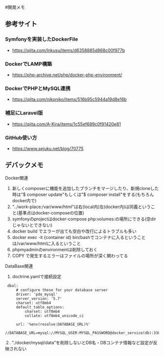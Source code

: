 #開発メモ
## 参考サイト
### Symfonyを実装したDockerFile
- https://qiita.com/lnkusu/items/d6358885d868c00f977b
### DockerでLAMP構築
- https://php-archive.net/php/docker-php-environment/
### DockerでPHPとMySQL連携
- https://qiita.com/nikoniko/items/516b95c5944a19d8e16b
### 補足にLaravel版
- https://qiita.com/A-Kira/items/1c55ef689c0f91420e81
### GitHub使い方
- https://www.sejuku.net/blog/70775

## デバックメモ
Docker関連
1. 新しくcomposerに機能を追加したブランチをマージしたり、新規cloneした時は"$ composer update"もしくは"$ composer install"をする(もちろんdocker内で)
1. "../work-place:/var/www/html"は右(local内)左(docker内)は同義ということ(基準点はdocker-composeの位置)
1. symfonyのprojectはdocker-compose php:volumes:の場所にできる(空dirじゃないとできない)
1. docker build でエラーが出ても空白や改行によるトラブルも多い
1. docker exec -it {container id} bin/bashでコンテナに入るということは/var/www/htmlに入るということ
1. phpmyadminのenvironmentは削除しておく
1. COPY で発生するエラーはファイルの場所が深く関わってる

DataBase関連
1. doctrine.yamlで接続設定
```
 dbal:
     # configure these for your database server
     driver: 'pdo_mysql'
     server_version: '5.7'
     charset: utf8mb4
     default_table_options:
         charset: utf8mb4
         collate: utf8mb4_unicode_ci
 
     url: '%env(resolve:DATABASE_URL)%'
     //DATABASE_URL=mysql://MYSQL_USER:MYSQL_PASSWORD@docker_service(db):3306/MYSQL_DATABASE
```
２. "./docker/mysql/data"を削除しないとDB名・DBコンテナ情報など設定が反映されない